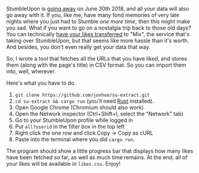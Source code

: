StumbleUpon is [going
away](https://medium.com/@gc/su-is-moving-to-mix-c2c3bff037a5) on June
30th 2018, and all your data will also go away with
it. If you, like me, have many fond memories of very late nights where
you just had to Stumble *one more time*, then this might make you sad.
What if you want to go on a nostalgia trip back to those old days?
You can technically [have your likes
transferred](http://help.stumbleupon.com/customer/en/portal/articles/2908172-transitioning-from-stumbleupon-to-mix)
to "Mix", the service that's taking over StumbleUpon, but that seems
like more hassle than it's worth. And besides, you don't even really get
your data that way.

So, I wrote a tool that fetches all the URLs that you have liked, and
stores them (along with the page's title) in CSV format. So you can
import them into, well, wherever.

Here's what you have to do

 1. `git clone https://github.com/jonhoo/su-extract.git`
 2. `cd su-extract && cargo run` (you'll need [Rust](https://www.rust-lang.org/en-US/install.html) installed).
 3. Open Google Chrome (Chromium should also work)
 4. Open the Network inspector (Ctrl+Shift+I, select the "Network" tab)
 5. Go to your StumbleUpon profile while logged in
 6. Put `all?userid` in the filter box in the top left
 7. Right click the one row and click Copy -> Copy as cURL
 8. Paste into the terminal where you did `cargo run`.

The program should show a little progress bar that displays how many
likes have been fetched so far, as well as much time remains. At the
end, all of your likes will be available in `likes.csv`. Enjoy!

